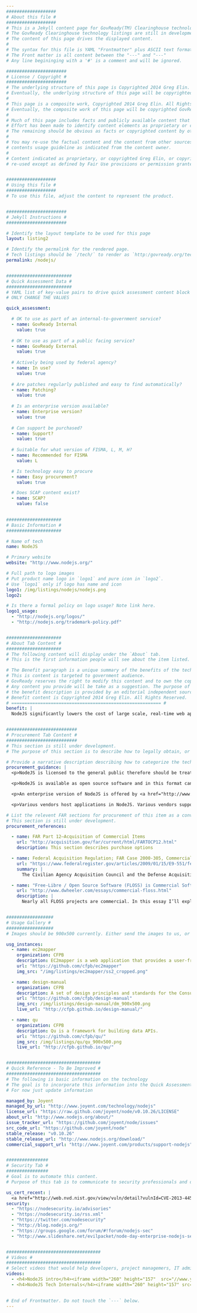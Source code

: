 ```yaml
---
###################
# About this file #
###################
# This is a Jekyll content page for GovReady(TM) Clearinghouse technology listing.
# The GovReady Clearinghouse technology listings are still in development and may change.
# The content of this page drives the displayed content.
#
# The syntax for this file is YAML "Frontmatter" plus ASCII text formatted in markdown.
# The Front matter is all content between the "---" and "---"
# Any line begininging with a '#' is a comment and will be ignored.

#######################
# License / Copyright #
#######################
# The underlying structure of this page is Copyrighted 2014 Greg Elin. All Rights Reserved.
# Eventually, the underlying structure of this page will be copyrighted GovReady(TM).
#
# This page is a composite work, Copyrighted 2014 Greg Elin. All Rights Reserved.
# Eventually, the composite work of this page will be copyrighted GovReady(TM).
#
# Much of this page includes facts and publicly available content that is not copyrighted by Greg Elin.
# Effort has been made to identify content elements as proprietary or cited from a source. 
# The remaining should be obvious as facts or copyrighted content by other parties (e.g., logos).
#
# You may re-use the factual content and the content from other sources provided you follow the 
# contents usage guideline as indicated from the content owner.
#
# Content indicated as proprietary, or copyrighted Greg Elin, or copyrightted GovReady may not be
# re-used except as defined by Fair Use provisions or permission granted in writing.


###################
# Using this file #
###################
# To use this file, adjust the content to represent the product.


#######################
# Jekyll Instructions #
#######################

# Identify the layout template to be used for this page
layout: listing2

# Identify the permalink for the rendered page.
# Tech listings should be `/tech/` to render as `http:/govready.org/tech/`
permalink: /nodejs/


#########################
# Quick Assessment Data #
#########################
# YAML list of key-value pairs to drive quick assessment content block in right sidebar
# ONLY CHANGE THE VALUES

quick_assessment: 

  # OK to use as part of an internal-to-government service?
  - name: GovReady Internal
    value: true
  
  # OK to use as part of a public facing service?
  - name: GovReady External
    value: true
  
  # Actively being used by federal agency?
  - name: In use?
    value: true
  
  # Are patches regularly published and easy to find automatically?
  - name: Patching?
    value: true
  
  # Is an enterprise version available?
  - name: Enterprise version?
    value: true
  
  # Can support be purchased?
  - name: Support?
    value: true
  
  # Suitable for what version of FISMA, L, M, H?
  - name: Recommended for FISMA
    value: L

  # Is technology easy to procure
  - name: Easy procurement?
    value: true

  # Does SCAP content exist?
  - name: SCAP?
    value: false
      

#####################
# Basic Information #
#####################

# Name of tech
name: NodeJS

# Primary website
website: "http://www.nodejs.org/"

# Full path to logo images
# Put product name logo in `logo1` and pure icon in `logo2`.
# Use `logo1` only if logo has name and icon
logo1: /img/listings/nodejs/nodejs.png
logo2:

# Is there a formal policy on logo usage? Note link here.
logo1_usage:
  - "http://nodejs.org/logos/"
  - "http://nodejs.org/trademark-policy.pdf"


#####################
# About Tab Content #
#####################
# The following content will display under the `About` tab. 
# This is the first information people will see about the item listed.

# The Benefit paragraph is a unique summary of the benefits of the technology for government use. 
# This is content is targeted to government audience.
# GovReady reserves the right to modify this content and to own the copyright on the presented copy.
# Any content you provide will be take as a suggestion. The purpose of this arrangement is to insure
# the benefit description is provided by an editorial independent source. 
# Benefit content is Copyrighted 2014 Greg Elin. All Rights Reserved.
# ========================================================= #
benefit: |
  NodeJS significantly lowers the cost of large scale, real-time web apps with lots of interactions back and forth between the user and the server or between the users. NodeJS is also useful when user interactions trigger different types of events on the server that take varying amounts of time to complete. 


###########################
# Procurement Tab Content #
###########################
# This section is still under development.
# The purpose of this section is to describe how to legally obtain, or "procure" the technology for use. The content of this page is aimed at project managers and procurement professionals.

# Provide a narrative description describing how to categorize the technology from a procurement perspective. 
procurement_guidance: |
  <p>NodeJS is licensed to the general public therefore should be treated as commercial computer software (e.g., COTS) as per <a href="http://acquisition.gov/far/current/html/Subpart%202_1.html#wp1145508">FAR Supbart 2.101</a>.</p> 

  <p>NodeJS is available as open source software and in this format can be acquired and used at no contract directly by agency staff and contractors according to the agency's policy on open source software. Staff and contractors at government agencies that do not have formal open source software policy are authorized to use open source according to the FAR.</p>

  <p>An enterprise version of NodeJS is offered by <a href="http://www.joyent.com/technology/nodejs">Joyent</a>. As of this writing, only Joyent offering an enterprise version of NodeJS and therefore is eligible for sole source acquisition.</p> 

  <p>Various vendors host applications in NodeJS. Various vendors support NodeJS and NodeJS applications.</p>

# List the relevent FAR sections for procurement of this item as a convenience to procurement professionals.
# This section is still under development.
procurement_references: 

  - name: FAR Part 12—Acquisition of Commercial Items
    url: "http://acquisition.gov/far/current/html/FARTOCP12.html"
    description: This section describes purchase options

  - name: Federal Acquisition Regulation; FAR Case 2000-305, Commercially Available Off-the-Shelf (COTS) Items
    url: "https://www.federalregister.gov/articles/2009/01/15/E9-551/federal-acquisition-regulation-far-case-2000-305-commercially-available-off-the-shelf-cots-items"
    summary: |
      The Civilian Agency Acquisition Council and the Defense Acquisition Regulations Council (Councils) have agreed on a final rule amending the Federal Acquisition Regulation (FAR) to implement Section 4203 of the Clinger-Cohen Act of 1996 (41 U.S.C. 431) (the Act) with respect to the inapplicability of certain laws to contracts and subcontracts for the acquisition of commercially available off-the-shelf (COTS) items.

  - name: "Free-Libre / Open Source Software (FLOSS) is Commercial Software"
    url: "http://www.dwheeler.com/essays/commercial-floss.html"
    description: | 
      Nearly all FLOSS projects are commercial. In this essay I’ll explain why it so important to understand that FLOSS software is almost always commercial, and then give examples of each of those four points (listed above) to justify the claim that FLOSS is commercial. 


##################
# Usage Gallery #
##################
# Images should be 900x500 currently. Either send the images to us, or make the image file available online.

usg_instances:
  - name: ec2mapper
    organization: CFPB
    description: EC2mapper is a web application that provides a user-friendly interface to view Amazon AWS network configurations.
    url: "https://github.com/cfpb/ec2mapper"
    img_src: "/img/listings/ec2mapper/ss2_cropped.png"

  - name: design-manual
    organization: CFPB
    description: A set of design principles and standards for the Consumer Financial Protection Bureau. 
    url: "https://github.com/cfpb/design-manual"
    img_src: /img/listings/design-manual/dm_900x500.png
    live_url: "http://cfpb.github.io/design-manual/"

  - name: qu
    organization: CFPB
    description: Qu is a framework for building data APIs. 
    url: "https://github.com/cfpb/qu/"
    img_src: /img/listings/qu/qu_900x500.png
    live_url: "http://cfpb.github.io/qu/"


####################################
# Quick Reference - To Be Improved #
####################################
# The following is basic information on the technology
# The goal is to incorporate this information into the Quick Assessment Data. 
# For now just update information

managed_by: Joyent
managed_by_url: "http://www.joyent.com/technology/nodejs"
license_url: "https://raw.github.com/joyent/node/v0.10.26/LICENSE"
about_url: "http://www.nodejs.org/about/"
issue_tracker_url: "https://github.com/joyent/node/issues"
src_code_url: "https://github.com/joyent/node"
stable_release: "v0.10.26"
stable_release_url: "http://www.nodejs.org/download/"
commercial_support_url: "http://www.joyent.com/products/support-nodejs"


################
# Security Tab #
################
# Goal is to automate this content.
# Purpose of this tab is to communicate to security professionals and developers how the technology can be monitored and patched.

us_cert_recent: |
  <a href="http://web.nvd.nist.gov/view/vuln/detail?vulnId=CVE-2013-4450">10/21/2013 - CVE-2013-4450</a> <span class="text-warning">Medium severity</span> The HTTP server in Node.js 0.10.x before 0.10.21 and 0.8.x before 0.8.26 allows remote attackers to cause a denial of service (memory and CPU consumption) by sending a large number of pipelined requests without reading the response.
security:
  - "https://nodesecurity.io/advisories"
  - "https://nodesecurity.io/rss.xml"
  - "https://twitter.com/nodesecurity"
  - "http://blog.nodejs.org/"
  - "https://groups.google.com/forum/#!forum/nodejs-sec"
  - "http://www.slideshare.net/evilpacket/node-day-enterprise-nodejs-security"


####################################
# Videos #
####################################
# Select videos that would help developers, project managemers, IT admins, CIOs rapidly grok the technology
videos:
  - <h4>NodeJS intro</h4><iframe width="260" height="157"  src="//www.youtube.com/embed/GJmFG4ffJZU" frameborder="0" allowfullscreen></iframe>
  - <h4>NodeJS Tech Internals</h4><iframe width="260" height="157" src="http://www.youtube.com/embed/L0pjVcIsU6A" frameborder="0" allowfullscreen></iframe>
  

# End of Frontmatter. Do not touch the `---` below.
---
```


